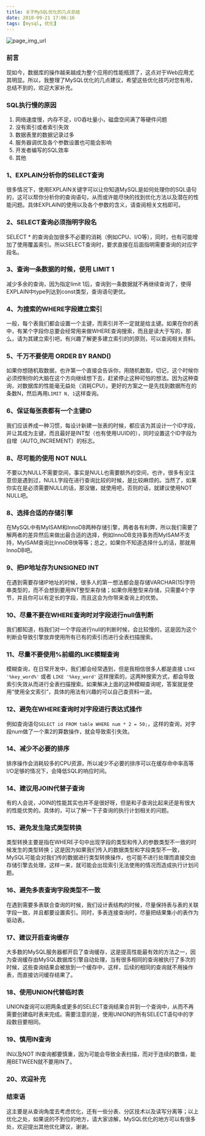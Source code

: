 ```yaml
---
title: 关于MySQL优化的几点总结
date: 2018-09-21 17:06:16
tags: [mysql, 优化]
---
```


![page_img_url](https://farm8.staticflickr.com/7197/6869002065_4a6ab2f879_b.jpg)

### 前言

现如今，数据库的操作越来越成为整个应用的性能瓶颈了，这点对于Web应用尤其明显。所以，我整理了MySQL优化的几点建议，希望这些优化技巧对您有用，总结不到的，欢迎大家补充。

### SQL执行慢的原因

1. 网络速度慢，内存不足，I/O吞吐量小，磁盘空间满了等硬件问题
2. 没有索引或者索引失效
3. 数据表里的数据记录过多
4. 服务器调优及各个参数设置也可能会影响
5. 开发者编写的SQL效率
6. 其他

<!--more-->

### 1、EXPLAIN分析你的SELECT查询

很多情况下，使用EXPLAIN关键字可以让你知道MySQL是如何处理你的SQL语句的，这可以帮你分析你的查询语句，从而或许能尽快的找到优化方法以及潜在的性能问题。具体EXPLAIN的使用以及各个参数的含义，请查阅相关文档即可。

### 2、SELECT查询必须指明字段名

SELECT * 的查询会加很多不必要的消耗（例如CPU、I/O等），同时，也有可能增加了使用覆盖索引。所以SELECT查询时，要求直接在后面指明需要查询的对应字段名。

### 3、查询一条数据的时候，使用 LIMIT 1

减少多余的查询，因为指定limit 1后，查询到一条数据就不再继续查询了，使得EXPLAIN中type列达到const类型，查询语句更优。

### 4、为搜索的WHERE字段建立索引

一般，每个表我们都会设置一个主键，而索引并不一定就是给主键。如果在你的表中，有某个字段你总要会经常用来做WHERE查询搜索，而且是读大于写的，那么，请为其建立索引吧，有兴趣了解更多建立索引的的原则，可以查阅相关资料。

### 5、千万不要使用 ORDER BY RAND()

如果你想随机取数据，也许第一个直接会告诉你，用随机数取，切记，这个时候你必须控制你的大脑在这个方向继续想下去，赶紧停止这种可怕的想法。因为这种查询，对数据库的性能毫无益处（消耗CPU）。更好的方案之一是先找到数据所在的条数N，然后再用`LIMIT N, 1`这样查询。

### 6、保证每张表都有一个主键ID

我们应该养成一种习惯，每设计新建一张表的时候，都应该为其设计一个ID字段，并让其成为主键，而且最好是INT型（也有使用UUID的），同时设置这个ID字段为自增（AUTO_INCREMENT）的标志。

### 8、尽可能的使用 NOT NULL

不要以为NULL不需要空间，事实是NULL也需要额外的空间，也许，很多有没注意但是遇到过，NULL字段在进行查询比较的时候，是比较麻烦的。当然了，如果你实在是必须需要NULL的话，那没辙，就使用吧，否则的话，就建议使用NOT NULL吧。

### 8、选择合适的存储引擎

在MySQL中有MyISAM和InnoDB两种存储引擎，两者各有利弊，所以我们需要了解两者的差异然后来做出最合适的选择，例如InnoDB支持事务而MyISAM不支持，MyISAM查询比InnoDB快等等；总之，如果你不知道选择什么的话，那就用InnoDB吧。

### 9、把IP地址存为UNSIGNED INT

在遇到需要存储IP地址的时候，很多人的第一想法都会是存储VARCHAR(15)字符串类型的，而不会想到要用INT整型来存储；如果你用整型来存储，只需要4个字节，并且你可以有定长的字段，而且这会为你带来查询上的优势。

### 10、尽量不要在WHERE查询时对字段进行null值判断

我们都知道，档我们对一个字段进行null的判断时候，会比较慢的，这是因为这个判断会导致引擎放弃使用所有已有的索引而进行全表扫描搜索。

### 11、尽量不要使用%前缀的LIKE模糊查询

模糊查询，在日常开发中，我们都会经常遇到，但是我相信很多人都是直接 `LIKE '%key_word%'` 或者 `LIKE '%key_word'` 这样搜索的，这两种搜索方式，都会导致索引失效从而进行全表扫描搜索。如果解决上面的这种模糊查询呢，答案就是使用“使用全文索引”，具体的用法有兴趣的可以自己查资料一波。

### 12、避免在WHERE查询时对字段进行表达式操作

例如查询语句`SELECT id FROM table WHERE num * 2 = 50;`，这样的查询，对字段num做了一个乘2的算数操作，就会导致索引失效。

### 14、减少不必要的排序

排序操作会消耗较多的CPU资源，所以减少不必要的排序可以在缓存命中率高等I/O足够的情况下，会降低SQL的响应时间。

### 14、建议用JOIN代替子查询

有的人会说，JOIN的性能其实也并不是很好呀，但是和子查询比起来还是有很大的性能优势的。具体的，可以了解一下子查询的执行计划相关的问题。

### 15、避免发生隐式类型转换

类型转换主要是指在WHERE子句中出现字段的类型和传入的参数类型不一致的时候发生的类型转换；这是因为如果我们传入的数据类型和字段类型不一致，MySQL可能会对我们传的数据进行类型转换操作，也可能不进行处理而直接交由存储引擎去处理，这样一来，就可能会出现索引无法使用的情况而造成执行计划问题。

### 16、避免多表查询字段类型不一致

在遇到需要多表联合查询的时候，我们设计表结构的时候，尽量保持表与表的关联字段一致，并且都要设置索引。同时，多表连接查询时，尽量把结果集小的表作为驱动表。

### 17、建议开启查询缓存

大多数的MySQL服务器都开启了查询缓存，这是提高性能最有效的方法之一，因为查询缓存由MySQL数据库引擎自动处理，当有很多相同的查询被执行了多次的时候，这些查询结果会被放到一个缓存中，这样，后续的相同的查询就不用操作表，而直接访问缓存结果了。

### 18、使用UNION代替临时表

UNION查询可以把两条或更多的SELECT查询结果合并到一个查询中，从而不再需要创建临时表来完成。需要注意的是，使用UNION的所有SELECT语句中的字段数目要相同。

### 19、慎用IN查询

IN以及NOT IN查询都要慎重，因为可能会导致全表扫描，而对于连续的数值，能用BETWEEN就不要用IN了。

### 20、欢迎补充

### 结束语

这主要是从查询角度去考虑优化，还有一些分表、分区技术以及读写分离等；以上优化之处，如果说的不到位的地方，请大家谅解，MySQL优化的地方可以有很多处，欢迎提出其他优化建议，谢谢。